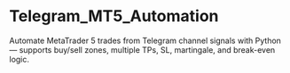 # Telegram_MT5_Automation
Automate MetaTrader 5 trades from Telegram channel signals with Python — supports buy/sell zones, multiple TPs, SL, martingale, and break-even logic.
